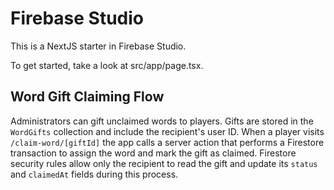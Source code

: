 # Firebase Studio

This is a NextJS starter in Firebase Studio.

To get started, take a look at src/app/page.tsx.

## Word Gift Claiming Flow

Administrators can gift unclaimed words to players. Gifts are stored in the
`WordGifts` collection and include the recipient's user ID. When a player visits
`/claim-word/[giftId]` the app calls a server action that performs a Firestore
transaction to assign the word and mark the gift as claimed. Firestore security
rules allow only the recipient to read the gift and update its `status` and
`claimedAt` fields during this process.
